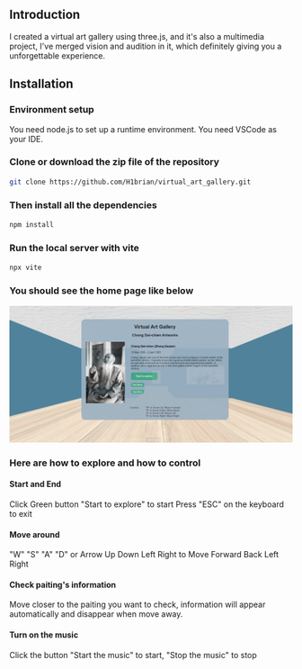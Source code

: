 ## Introduction
I created a virtual art gallery using three.js, and it's also a multimedia project, I've merged vision and audition in it, which definitely giving you a unforgettable experience.
## Installation
### Environment setup
You need node.js to set up a runtime environment.
You need VSCode as your IDE.
### Clone or download the zip file of the repository
```bash
git clone https://github.com/H1brian/virtual_art_gallery.git
```
### Then install all the dependencies
```bash
npm install
```
### Run the local server with vite
```bash
npx vite
```
### You should see the home page like below
![alt text](src/public/img/screenshot.png)
### Here are how to explore and how to control
#### Start and End
Click Green button "Start to explore" to start
Press "ESC" on the keyboard to exit
#### Move around
"W" "S" "A" "D" or 
Arrow Up Down Left Right
to Move Forward Back Left Right
#### Check paiting's information
Move closer to the paiting you want to check, information will appear automatically and disappear when move away.
#### Turn on the music
Click the button "Start the music" to start, "Stop the music" to stop